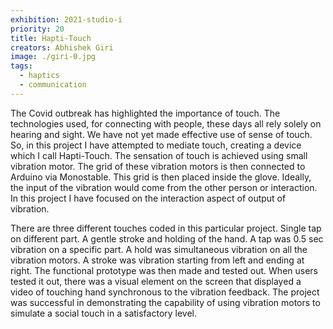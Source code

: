 ```yaml
---
exhibition: 2021-studio-i
priority: 20
title: Hapti-Touch
creators: Abhishek Giri
image: ./giri-0.jpg
tags:
  - haptics
  - communication
---
```


The Covid outbreak has highlighted the importance of touch. The technologies used, for connecting with people, these days all rely solely on hearing and sight. We have not yet made effective use of sense of touch. So, in this project I have attempted to mediate touch, creating a device which I call Hapti-Touch. The sensation of touch is achieved using small vibration motor. The grid of these vibration motors is then connected to Arduino via Monostable. This grid is then placed inside the glove. Ideally, the input of the vibration would come from the other person or interaction. In this project I have focused on the interaction aspect of output of vibration.  

There are three different touches coded in this particular project. Single tap on different part. A gentle stroke and holding of the hand. A tap was 0.5 sec vibration on a specific part. A hold was simultaneous vibration on all the vibration motors. A stroke was vibration starting from left and ending at right. The functional prototype was then made and tested out. When users tested it out, there was a visual element on the screen that displayed a video of touching hand synchronous to the vibration feedback. The project was successful in demonstrating the capability of using vibration motors to simulate a social touch in a satisfactory level. 
